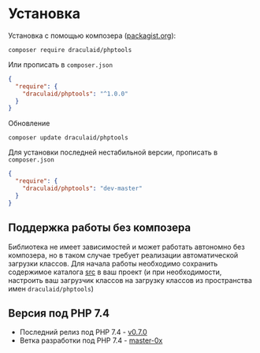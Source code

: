 # Установка

Установка с помощью композера ([packagist.org](https://packagist.org/packages/draculaid/phptools)):

```shell
composer require draculaid/phptools
```

Или прописать в `composer.json`
```json
{
  "require": {
    "draculaid/phptools": "^1.0.0"
  }
}
```

Обновление
```shell
composer update draculaid/phptools
```

Для установки последней нестабильной версии, прописать в `composer.json`
```json
{
  "require": {
    "draculaid/phptools": "dev-master"
  }
}
```

## Поддержка работы без композера

Библиотека не имеет зависимостей и может работать автономно без композера, но в таком случае требует реализации автоматической
загрузки классов. Для начала работы необходимо сохранить содержимое каталога [src](../src) в ваш проект (и при необходимости,
настроить ваш загрузчик классов на загрузку классов из пространства имен `draculaid/phptools`)

## Версия под PHP 7.4

* Последний релиз под PHP 7.4 - [v0.7.0](https://github.com/dracul-aid/PhpTools/releases/tag/v0.7.0)
* Ветка разработки под PHP 7.4 - [master-0x](https://github.com/dracul-aid/PhpTools/tree/master-0x)